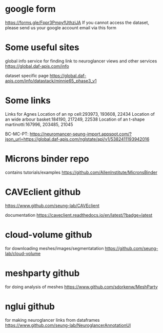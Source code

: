 # google form
https://forms.gle/Fppr3PmpyfUthziJA
If you cannot access the dataset, please send us your google account email via this form


# Some useful sites

global info service 
for finding link to neuroglancer views and other services
https://global.daf-apis.com/info

dataset specific page
https://global.daf-apis.com/info/datastack/minnie65_phase3_v1

# Some links

Links for Agnes
Location of an np cell:293973, 193608, 22434
Location of an wide arbour basket:184190, 217249, 22538
Location of an t-shape martinotti:167996, 203485, 21045

BC-MC-PT:
https://neuromancer-seung-import.appspot.com/?json_url=https://global.daf-apis.com/nglstate/api/v1/5382411193942016

# Microns binder repo
contains tutorials/examples
https://github.com/AllenInstitute/MicronsBinder

# CAVEclient github
https://www.github.com/seung-lab/CAVEclient

documentation
https://caveclient.readthedocs.io/en/latest/?badge=latest

# cloud-volume github
for downloading meshes/images/segmentatation
https://github.com/seung-lab/cloud-volume

# meshparty github
for doing analysis of meshes
https://www.github.com/sdorkenw/MeshParty

# nglui github
for making neuroglancer links from dataframes
https://www.github.com/seung-lab/NeuroglancerAnnotationUI

